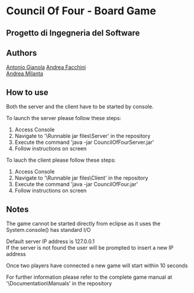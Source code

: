 Council Of Four - Board Game
======================
Progetto di Ingegneria del Software
-----------------------------------
## Authors
[Antonio Gianola](https://github.com/istoony) 
[Andrea Facchini](https://github.com/AndreF010203)  
[Andrea Milanta](https://github.com/AndreaMilanta)

## How to use
Both the server and the client have to be started by console.

To launch the server please follow these steps:

 1. Access Console
 2. Navigate to '\Runnable jar files\Server' in the repository
 3. Execute the command 'java -jar CouncilOfFourServer.jar'
 4. Follow instructions on screen

To lauch the client please follow these steps:

 1. Access Console
 2. Navigate to '\Runnable jar files\Client' in the repository
 3. Execute the command 'java -jar CouncilOfFour.jar'
 4. Follow instructions on screen

## Notes
The game cannot be started directly from eclipse as it uses the System.console() has standard I/O

Default server IP address is 127.0.0.1  
If the server is not found the user will be prompted to insert a new IP address

Once two players have connected a new game will start within 10 seconds 

For further information please refer to the complete game manual at '\Documentation\Manuals' in the repository
